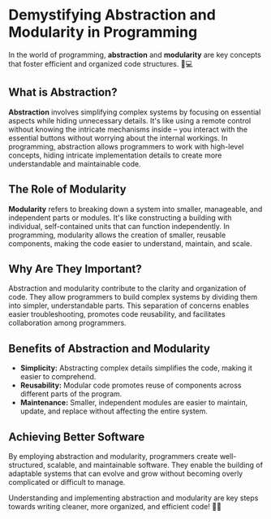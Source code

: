 # Demystifying Abstraction and Modularity in Programming

In the world of programming, **abstraction** and **modularity** are key concepts that foster efficient and organized code structures. 🧩💻

## What is Abstraction?

**Abstraction** involves simplifying complex systems by focusing on essential aspects while hiding unnecessary details. It's like using a remote control without knowing the intricate mechanisms inside – you interact with the essential buttons without worrying about the internal workings. In programming, abstraction allows programmers to work with high-level concepts, hiding intricate implementation details to create more understandable and maintainable code.

## The Role of Modularity

**Modularity** refers to breaking down a system into smaller, manageable, and independent parts or modules. It's like constructing a building with individual, self-contained units that can function independently. In programming, modularity allows the creation of smaller, reusable components, making the code easier to understand, maintain, and scale.

## Why Are They Important?

Abstraction and modularity contribute to the clarity and organization of code. They allow programmers to build complex systems by dividing them into simpler, understandable parts. This separation of concerns enables easier troubleshooting, promotes code reusability, and facilitates collaboration among programmers.

## Benefits of Abstraction and Modularity

- **Simplicity:** Abstracting complex details simplifies the code, making it easier to comprehend.
- **Reusability:** Modular code promotes reuse of components across different parts of the program.
- **Maintenance:** Smaller, independent modules are easier to maintain, update, and replace without affecting the entire system.

## Achieving Better Software

By employing abstraction and modularity, programmers create well-structured, scalable, and maintainable software. They enable the building of adaptable systems that can evolve and grow without becoming overly complicated or difficult to manage.

Understanding and implementing abstraction and modularity are key steps towards writing cleaner, more organized, and efficient code! 🌟🔧
